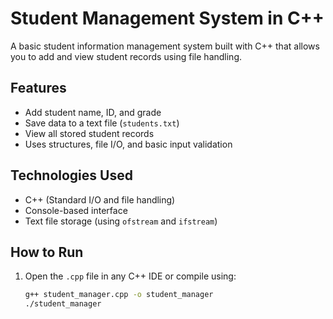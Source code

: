 # Student Management System in C++

A basic student information management system built with C++ that allows you to add and view student records using file handling.

## Features

- Add student name, ID, and grade
- Save data to a text file (`students.txt`)
- View all stored student records
- Uses structures, file I/O, and basic input validation

## Technologies Used

- C++ (Standard I/O and file handling)
- Console-based interface
- Text file storage (using `ofstream` and `ifstream`)

## How to Run

1. Open the `.cpp` file in any C++ IDE or compile using:
   ```bash
   g++ student_manager.cpp -o student_manager
   ./student_manager
